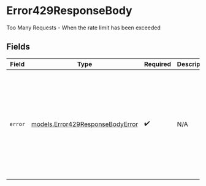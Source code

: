 # Error429ResponseBody

Too Many Requests - When the rate limit has been exceeded


## Fields

| Field                                                                                                                                                 | Type                                                                                                                                                  | Required                                                                                                                                              | Description                                                                                                                                           | Example                                                                                                                                               |
| ----------------------------------------------------------------------------------------------------------------------------------------------------- | ----------------------------------------------------------------------------------------------------------------------------------------------------- | ----------------------------------------------------------------------------------------------------------------------------------------------------- | ----------------------------------------------------------------------------------------------------------------------------------------------------- | ----------------------------------------------------------------------------------------------------------------------------------------------------- |
| `error`                                                                                                                                               | [models.Error429ResponseBodyError](../models/error429responsebodyerror.md)                                                                            | :heavy_check_mark:                                                                                                                                    | N/A                                                                                                                                                   | {<br/>"code": "BadRequest",<br/>"message": "The request contains invalid parameters or malformed data",<br/>"requestID": "550e8400-e29b-41d4-a716-446655440000"<br/>} |